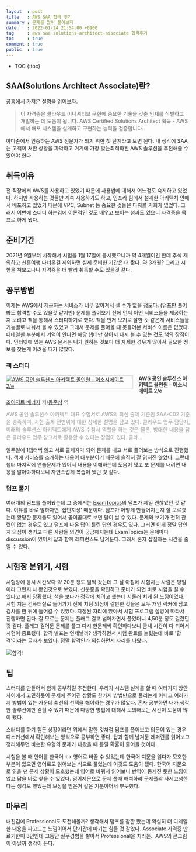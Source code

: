 ```yaml
---
layout  : post
title   : AWS SAA 합격 후기
summary : 문제를 많이 풀어보자
date    : 2022-01-24 21:54:00 +0900
tag     : aws saa solutions-architect-associate 합격후기
toc     : true
comment : true
public  : true
---
```

* TOC
{:toc}

## SAA(Solutions Architect Associate)란?

[공홈](https://aws.amazon.com/ko/certification/certified-solutions-architect-associate/)에서 가져온 설명을 읽어보자. 

> 이 자격증은 클라우드 이니셔티브 구현에 중요한 기술을 갖춘 인재를 식별하고 개발하는 데 도움이 됩니다. AWS Certified Solutions Architect 획득 - AWS에서 배포 시스템을 설계하고 구현하는 능력을 검증합니다.

아마존에서 인증하는 AWS 전문가가 되기 위한 첫 단계라고 보면 된다. 내 생각에 SAA는 고객이 처한 상황을 파악하고 거기에 가장 맞는최적화된 AWS 솔루션을 추천해줄 수 있어야 한다.

## 취득이유

전 직장에서 AWS를 사용하고 있었기 때문에 사용법에 대해서 어느정도 숙지하고 있었다. 하지만 사용하는 것들만 계속 사용하기도 하고, 인프라 팀에서 설계한 아키텍처 안에서 배포하고 있었기 때문에 VPC, Subnet 등 중요한 것들은 다뤄볼 기회가 없었다. 그래서 이번에 스터디 하는김에 이론적인 것도 배우고 보이는 성과도 있으니 자격증을 목표로 하게 됐다.

## 준비기간

2021년 9월부터 시작해서 시험을 1월 17일에 응시했으니까 약 4개월이긴 한데 추석 제외하고 신혼여행 다녀온걸 제외하면 실제 준비한 기간은 더 짧다. 약 3개월? 그리고 시험을 쳐보고나니 자격증을 더 빨리 취득할 수도 있을것 같다.

## 공부방법

이제는 AWS에서 제공하는 서비스가 너무 많아져서 셀 수가 없을 정도다. (덤프만 풀어봐도 합격할 수도 있을것 같지만) 문제를 풀어보기 전에 먼저 어떤 서비스들을 제공하는지 보려고 책을 통해서 스터디하기로 했다. 책을 먼저 보기로 잘한 것 같은게 서비스들을 기능별로 나눠서 볼 수 있었고 그래서 문제를 풀어볼 때 못들어본 서비스 이름은 없었다. 디테일한 부분에서 기억이 안나면 해당 챕터만 찾아서 다시 볼 수 있는 것도 책의 장점이다. 인터넷에 있는 AWS 문서는 내가 원하는 것보다 더 자세한 경우가 많아서 필요한 정보를 찾는게 어려울 때가 많았다. 

### 책 스터디

<div style="clear:left;text-align:left;"><div style="float:left;margin:0 15px 5px 0;"><a href="http://www.yes24.com/Product/Goods/102789845" style="display:inline-block;overflow:hidden;border:solid 1px #ccc;" target="_blank"><img style="margin:-1px;vertical-align:top;" src="//image.yes24.com/goods/102789845/S" border="0" alt="AWS 공인 솔루션스 아키텍트 올인원 - 어소시에이트 2/e "></a></div><div><p style="line-height:1.2em;color:#333;font-size:14px;font-weight:bold;">AWS 공인 솔루션스 아키텍트 올인원 - 어소시에이트 2/e </p><p style="margin-top:5px;line-height:1.2em;color:#666;"><a href="http://www.yes24.com/Product/Search?domain=ALL&query=조이지트 배너지&authorNo=310930&author=조이지트 배너지" target="_blank">조이지트 배너지</a> 저/<a href="http://www.yes24.com/Product/Search?domain=ALL&query=동준상&authorNo=202662&author=동준상" target="_blank">동준상</a> 역</p><p style="margin-top:14px;line-height:1.5em;text-align:justify;color:#999;">AWS 공인 솔루션스 아키텍트 대표 수험서로 AWS의 최신 출제 기준인 SAA-C02 기준을 충족하며, 시험 출제 전범위에 대한 상세한 설명을 담고 있다. 클라우드 업무 담당자, 미래의 솔루션스 아키텍트에게 AWS 수험서 역할을 하는 것은 물론, 방대한 내용을 담은 클라우드 업무 참고서로 활용할 수 있다는 장점이 있다. 클라...</p></div></div>

일주일에 1챕터씩 읽고 서로 출제자가 되어 문제를 내고 서로 풀어보는 방식으로 진행했다. 책에 서비스를 소개하는 내용이 대부분이기 때문에 솔직히 잘 읽히진 않았다. 그런데 챕터 마지막에 연습문제가 있어서 내용을 이해하는데 도움이 됐고 또 문제를 내려면 내용을 알아야하다보니 자연스럽게 복습이 됐던 것 같다.

### 덤프 풀기

여러개의 덤프를 풀어봤는데 그 중에서는 [ExamTopics](https://www.examtopics.com/exams/amazon/aws-certified-solutions-architect-associate-saa-c02/view/)의 덤프가 제일 괜찮았던 것 같다. 이유를 바로 말하자면 '집단지성' 때문이다. 덤프가 어떻게 만들어지는지 잘 모르겠는데 황당한 문제들도 있어서 곧이곧대로 보면 탈이 날 수 있다. 문제와 보기가 전혀 관련이 없는 경우도 있고 덤프에 나온 답이 틀린 답인 경우도 있다. 그러면 이게 정말 답인지 의심이 생기고 다른 사람들 의견이 궁금해지는데 ExamTopics는 문제마다 discussion이 있어서 답과 함께 레퍼런스도 남겨둔다. 그래서 혼자 삽질하는 시간을 줄일 수 있다.

## 시험장 분위기, 시험

시험장에 응시 시간보다 약 20분 정도 일찍 갔는데 그 날 아침에 시험치는 사람은 평일이라 그런지 나 뿐인것으로 보였다. 신분증을 확인하고 준비가 되면 바로 시험을 칠 수 있다고 해서 당황했다. 책을 보다가 정각에 치려고 했는데 서둘러 치게 된 느낌이었다. 시험 치는 컴퓨터실로 들어가기 전에 치팅 의심이 갈만한 것들은 모두 개인 락커에 담고 검사를 한 뒤에 들어갈 수 있었다. 지정된 자리에 앉아서 시험 프로그램 설명에 따라서 진행하면 된다. 잘 모르는 문제는 플래그 걸고 넘어가면서 풀었더니 4,50분 정도 걸렸던 것 같다. 플래그 걸어둔 문제를 풀고 다시 한문제씩 확인하다보니 금새 시간이 다 되어서 시험이 종료됐다. 합격 발표는 언제날까? 생각하면서 시험 완료를 눌렀는데 바로 '합격'이라는 글자가 보였다. 정말 합격인가 의심하면서 자리를 나왔다.

![합격!](https://user-images.githubusercontent.com/12782821/150815790-a0a028b4-a07b-4bef-954b-38c8401fd8af.png)

## 팁

스터디를 만들어서 함께 공부하길 추천한다. 우리가 시스템 설계를 할 때 여러가지 방안 사이에서 고민하듯이 문제에 주어진 상황도 한가지 방법만으로 풀리는게 아니고 여러가지 방법이 있는 가운데 최선의 선택을 해야하는 경우가 많았다. 혼자 공부하면 내가 생각한 솔루션에만 갇힐 수 있기 때문에 다양한 방법에 대해서 토의해보는 시간이 도움이 많이 됐다.

스터디를 하기 힘든 상황이라면 위에서 말한 것처럼 덤프를 풀어보고 의문이 있는 경우 디스커션에서 확인해보는 방식으로 공부하면 좋다. 답과 함께 남겨둔 레퍼런를 읽어보고 정리해두면 비슷한 유형의 문제가 나왔을 때 틀릴 확률이 줄어들 것이다.

시험을 볼 때 언어를 한국어 ↔ 영어로 바꿀 수 있었는데 한국어 지문을 읽다가 모호한 부분이 있으면 영어로도 읽어보는 식으로 풀었는데 이것도 도움이 됐다. 한국어 지문으로 읽을 땐 문제 상황이 모호했는데 영어로 바꿔서 읽어보니 번역이 뭉게진 듯한 느낌이었고 답을 바로 찾을 수 있었다. 영어지문으로 문제 풀때 해석하랴 문제풀랴 사서고생한다는 생각도 했었는데 보상을 받은거 같은 기분이어서 뿌듯했다.

## 마무리

내친김에 Professional도 도전해볼까? 생각해서 덤프를 잠깐 봤는데 확실히 더 디테일한 내용을 파고드는 느낌이어서 단기간에 따기는 힘들 것 같았다. Associate 자격증 만료기한이 3년인데 그동안 실무경험을 쌓아서 Professional을 치라는.. AWS의 큰그림이 아닐까 생각이 든다.
